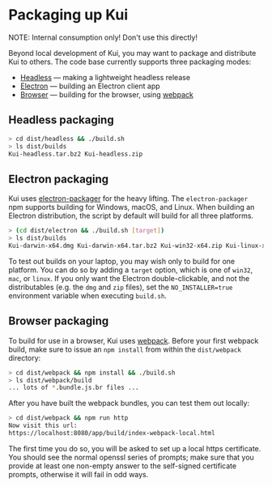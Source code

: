 # Packaging up Kui

NOTE: Internal consumption only! Don't use this directly!

Beyond local development of Kui, you may want to package and
distribute Kui to others. The code base currently supports three
packaging modes:

- [Headless](#headless-packaging) &mdash; making a lightweight headless release
- [Electron](#electron-packaging) &mdash; building an Electron client app
- [Browser](#browser-packaging) &mdash; building for the browser, using [webpack](https://webpack.js.org/)

## Headless packaging

```bash
> cd dist/headless && ./build.sh
> ls dist/builds
Kui-headless.tar.bz2 Kui-headless.zip
```

## Electron packaging

Kui uses
[electron-packager](https://github.com/electron-userland/electron-packager)
for the heavy lifting. The `electron-packager` npm supports building
for Windows, macOS, and Linux. When building an Electron distribution,
the script by default will build for all three platforms.

```bash
> (cd dist/electron && ./build.sh [target])
> ls dist/builds
Kui-darwin-x64.dmg Kui-darwin-x64.tar.bz2 Kui-win32-x64.zip Kui-linux-x64.tar.bz2
```

To test out builds on your laptop, you may wish only to build for one
platform. You can do so by adding a `target` option, which is one of
`win32`, `mac`, or `linux`. If you only want the Electron
double-clickable, and not the distributables (e.g. the `dmg` and `zip`
files), set the `NO_INSTALLER=true` environment variable when
executing `build.sh`.

## Browser packaging

To build for use in a browser, Kui uses
[webpack](https://webpack.js.org/). Before your first webpack build,
make sure to issue an `npm install` from within the `dist/webpack`
directory:

```bash
> cd dist/webpack && npm install && ./build.sh
> ls dist/webpack/build
... lots of *.bundle.js.br files ...
```

After you have built the webpack bundles, you can test them out
locally:

```bash
> cd dist/webpack && npm run http
Now visit this url:
https://localhost:8080/app/build/index-webpack-local.html
```

The first time you do so, you will be asked to set up a local https
certificate. You should see the normal openssl series of prompts; make
sure that you provide at least one non-empty answer to the self-signed
certificate prompts, otherwise it will fail in odd ways.
